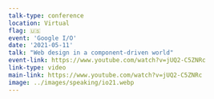 ```yaml
---
talk-type: conference
location: Virtual
flag: 🇺🇸
event: 'Google I/O'
date: '2021-05-11'
talk: "Web design in a component-driven world"
event-link: https://www.youtube.com/watch?v=jUQ2-C5ZNRc
link-type: video
main-link: https://www.youtube.com/watch?v=jUQ2-C5ZNRc
image: ../images/speaking/io21.webp
---
```

